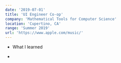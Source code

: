 ```yaml
---
date: '2019-07-01'
title: 'UI Engineer Co-op'
company: 'Mathematical Tools for Computer Science'
location: 'Cupertino, CA'
range: 'Summer 2019'
url: 'https://www.apple.com/music/'
---
```


- What I learned

-
